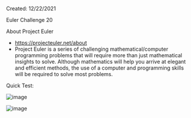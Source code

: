 Created: 12/22/2021

Euler Challenge 20

About Project Euler
 - https://projecteuler.net/about
 - Project Euler is a series of challenging mathematical/computer programming problems that will require more than just mathematical insights to solve. Although mathematics will help you arrive at elegant and efficient methods, the use of a computer and programming skills will be required to solve most problems.

Quick Test: 

![image](https://user-images.githubusercontent.com/104415326/167489025-61189160-78cd-456a-a4aa-0b74b02a5e38.png)

![image](https://user-images.githubusercontent.com/104415326/167486885-4ef74411-dfa6-400e-bdf6-40cd0a3e68c3.png)
